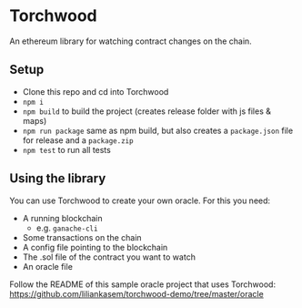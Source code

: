 # Torchwood

An ethereum library for watching contract changes on the chain.

## Setup
- Clone this repo and cd into Torchwood
-  `npm i`
-  `npm build` to build the project (creates release folder with js files & maps)
-  `npm run package` same as npm build, but also creates a `package.json` file for release and a `package.zip`
-  `npm test` to run all tests

## Using the library
You can use Torchwood to create your own oracle. For this you need:

- A running blockchain
    - e.g. `ganache-cli`
- Some transactions on the chain
- A config file pointing to the blockchain
- The .sol file of the contract you want to watch
- An oracle file

Follow the README of this sample oracle project that uses Torchwood: https://github.com/liliankasem/torchwood-demo/tree/master/oracle